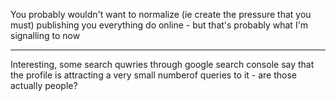 You probably wouldn't want to normalize (ie create the pressure that you must) publishing you everything do online - but that's probably what I'm signalling to now

---

Interesting, some search quwries through google search console say that the profile is attracting a very small numberof queries to it - are those actually people?